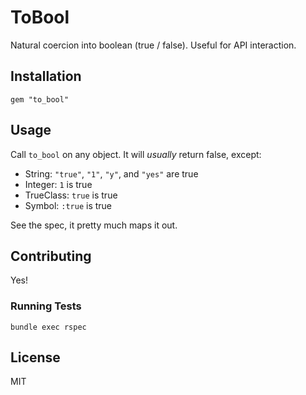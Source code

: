# ToBool

Natural coercion into boolean (true / false). Useful for API interaction.


## Installation

`gem "to_bool"`


## Usage

Call `to_bool` on any object. It will *usually* return false, except:

* String: `"true"`, `"1"`, `"y"`, and `"yes"` are true
* Integer: `1` is true
* TrueClass: `true` is true
* Symbol: `:true` is true

See the spec, it pretty much maps it out.

## Contributing

Yes!

### Running Tests

```
bundle exec rspec
```


## License

MIT
